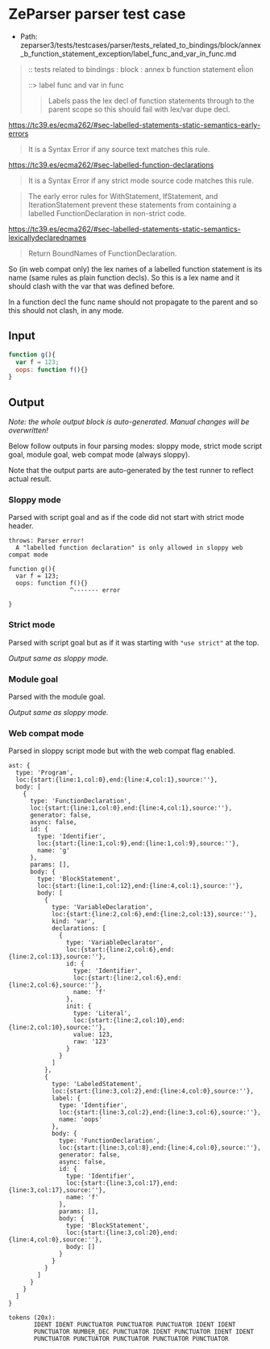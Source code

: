 # ZeParser parser test case

- Path: zeparser3/tests/testcases/parser/tests_related_to_bindings/block/annex_b_function_statement_exception/label_func_and_var_in_func.md

> :: tests related to bindings : block : annex b function statement eÎion
>
> ::> label func and var in func
>
>> Labels pass the lex decl of function statements through to the parent scope so this should fail with lex/var dupe decl.

https://tc39.es/ecma262/#sec-labelled-statements-static-semantics-early-errors

> It is a Syntax Error if any source text matches this rule.

https://tc39.es/ecma262/#sec-labelled-function-declarations

> It is a Syntax Error if any strict mode source code matches this rule.

> The early error rules for WithStatement, IfStatement, and IterationStatement prevent these statements from containing a labelled FunctionDeclaration in non-strict code.

https://tc39.es/ecma262/#sec-labelled-statements-static-semantics-lexicallydeclarednames

> Return BoundNames of FunctionDeclaration.

So (in web compat only) the lex names of a labelled function statement is its name (same rules as plain function decls). So this is a lex name and it should clash with the var that was defined before.

In a function decl the func name should not propagate to the parent and so this should not clash, in any mode.


## Input

`````js
function g(){
  var f = 123;
  oops: function f(){}
}
`````

## Output

_Note: the whole output block is auto-generated. Manual changes will be overwritten!_

Below follow outputs in four parsing modes: sloppy mode, strict mode script goal, module goal, web compat mode (always sloppy).

Note that the output parts are auto-generated by the test runner to reflect actual result.

### Sloppy mode

Parsed with script goal and as if the code did not start with strict mode header.

`````
throws: Parser error!
  A "labelled function declaration" is only allowed in sloppy web compat mode

function g(){
  var f = 123;
  oops: function f(){}
                 ^------- error

}
`````

### Strict mode

Parsed with script goal but as if it was starting with `"use strict"` at the top.

_Output same as sloppy mode._

### Module goal

Parsed with the module goal.

_Output same as sloppy mode._

### Web compat mode

Parsed in sloppy script mode but with the web compat flag enabled.

`````
ast: {
  type: 'Program',
  loc:{start:{line:1,col:0},end:{line:4,col:1},source:''},
  body: [
    {
      type: 'FunctionDeclaration',
      loc:{start:{line:1,col:0},end:{line:4,col:1},source:''},
      generator: false,
      async: false,
      id: {
        type: 'Identifier',
        loc:{start:{line:1,col:9},end:{line:1,col:9},source:''},
        name: 'g'
      },
      params: [],
      body: {
        type: 'BlockStatement',
        loc:{start:{line:1,col:12},end:{line:4,col:1},source:''},
        body: [
          {
            type: 'VariableDeclaration',
            loc:{start:{line:2,col:6},end:{line:2,col:13},source:''},
            kind: 'var',
            declarations: [
              {
                type: 'VariableDeclarator',
                loc:{start:{line:2,col:6},end:{line:2,col:13},source:''},
                id: {
                  type: 'Identifier',
                  loc:{start:{line:2,col:6},end:{line:2,col:6},source:''},
                  name: 'f'
                },
                init: {
                  type: 'Literal',
                  loc:{start:{line:2,col:10},end:{line:2,col:10},source:''},
                  value: 123,
                  raw: '123'
                }
              }
            ]
          },
          {
            type: 'LabeledStatement',
            loc:{start:{line:3,col:2},end:{line:4,col:0},source:''},
            label: {
              type: 'Identifier',
              loc:{start:{line:3,col:2},end:{line:3,col:6},source:''},
              name: 'oops'
            },
            body: {
              type: 'FunctionDeclaration',
              loc:{start:{line:3,col:8},end:{line:4,col:0},source:''},
              generator: false,
              async: false,
              id: {
                type: 'Identifier',
                loc:{start:{line:3,col:17},end:{line:3,col:17},source:''},
                name: 'f'
              },
              params: [],
              body: {
                type: 'BlockStatement',
                loc:{start:{line:3,col:20},end:{line:4,col:0},source:''},
                body: []
              }
            }
          }
        ]
      }
    }
  ]
}

tokens (20x):
       IDENT IDENT PUNCTUATOR PUNCTUATOR PUNCTUATOR IDENT IDENT
       PUNCTUATOR NUMBER_DEC PUNCTUATOR IDENT PUNCTUATOR IDENT IDENT
       PUNCTUATOR PUNCTUATOR PUNCTUATOR PUNCTUATOR PUNCTUATOR
`````

